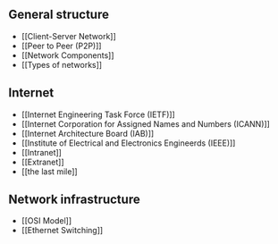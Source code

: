## General structure
- [[Client-Server Network]]
- [[Peer to Peer (P2P)]]
- [[Network Components]] 
- [[Types of networks]]

## Internet
- [[Internet Engineering Task Force (IETF)]]
- [[Internet Corporation for Assigned Names and Numbers (ICANN)]]
- [[Internet Architecture Board (IAB)]]
- [[Institute of Electrical and Electronics Engineerds (IEEE)]]
- [[Intranet]]
- [[Extranet]]
- [[the last mile]] 

## Network infrastructure
- [[OSI Model]]
- [[Ethernet Switching]]